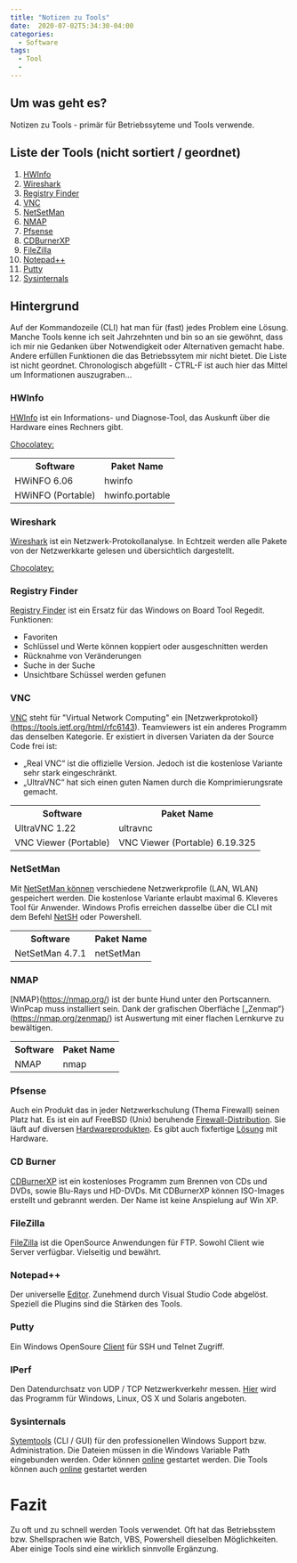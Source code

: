 ```yaml
---  
title: "Notizen zu Tools"
date:  2020-07-02T5:34:30-04:00
categories:  
  - Software
tags:  
  - Tool
  - 
---  
```


## Um was geht es?

Notizen zu Tools - primär für Betriebssyteme und Tools verwende.   

## Liste der Tools (nicht sortiert / geordnet)

1. <a href="#1">HWInfo</a>  	
2. <a href="#2">Wireshark</a>
3. <a href="#3">Registry Finder</a>
4. <a href="#4">VNC</a>
5. <a href="#5">NetSetMan</a>
6. <a href="#6">NMAP</a>
7. <a href="#7">Pfsense</a>
8. <a href="#8">CDBurnerXP</a>
9. <a href="#9">FileZilla</a>  
10. <a href="#10">Notepad++</a>
11. <a href="#10">Putty</a>
12. <a href="#10">Sysinternals</a>


## Hintergrund  

Auf der Kommandozeile (CLI) hat man für (fast) jedes Problem eine Lösung. Manche Tools kenne ich seit Jahrzehnten und bin so an sie gewöhnt, dass ich mir nie Gedanken über Notwendigkeit oder Alternativen gemacht habe. Andere erfüllen Funktionen die das Betriebssytem mir nicht bietet.  Die Liste ist nicht geordnet. Chronologisch abgefüllt - CTRL-F ist auch hier das Mittel um Informationen auszugraben...

<p id="1"></p>  

### HWInfo

[HWInfo](https://www.hwinfo.com/) ist ein Informations- und Diagnose-Tool, das Auskunft über die Hardware eines Rechners gibt.  

[Chocolatey:](https://chocolatey.org/)  

<table>
  <tr>
    <th>Software</th>
    <th>Paket Name</th>
  </tr>
  <tr>
    <td>HWiNFO 6.06</td>
    <td>hwinfo</td>
  </tr>
  <tr>
    <td>HWiNFO (Portable)</td>
    <td>hwinfo.portable</td>
  </tr>
</table>

<p id="2"></p>  

### Wireshark  

[Wireshark](https://www.wireshark.org/) ist ein Netzwerk-Protokollanalyse. In Echtzeit werden alle Pakete von der Netzwerkkarte gelesen und übersichtlich dargestellt.  

[Chocolatey:](https://chocolatey.org/)  

<p id="3"></p>  

### Registry Finder  

<p id="3"></p>  

[Registry Finder](http://registry-finder.com) ist ein Ersatz für das Windows on Board Tool Regedit. Funktionen:  

- Favoriten  
- Schlüssel und Werte können koppiert oder ausgeschnitten werden  
- Rücknahme von Veränderungen  
- Suche in der Suche  
- Unsichtbare Schüssel werden gefunen  

<p id="4"></p>  

### VNC  

[VNC](https://www.heise.de/download/product/ultravnc-38367) steht für "Virtual Network Computing" ein [Netzwerkprotokoll}(https://tools.ietf.org/html/rfc6143). Teamviewers ist ein anderes Programm das denselben Kategorie. Er existiert in diversen Variaten da der Source Code frei ist:  
* „Real VNC“ ist die offizielle Version. Jedoch ist die kostenlose Variante sehr stark  eingeschränkt.
* „UltraVNC“ hat sich einen guten Namen durch die Komprimierungsrate gemacht.  

<table>
  <tr>
    <th>Software</th>
    <th>Paket Name</th>
  </tr>
  <tr>
    <td>UltraVNC 1.22</td>
    <td>ultravnc</td>
  </tr>
  <tr>
    <td>VNC Viewer (Portable)</td>
    <td>VNC Viewer (Portable) 6.19.325</td>
  </tr>
</table>

<p id="5"></p>  

### NetSetMan

Mit [NetSetMan können](https://www.netsetman.com/de/freeware) verschiedene Netzwerkprofile (LAN, WLAN) gespeichert werden. Die kostenlose Variante erlaubt maximal 6. Kleveres Tool für Anwender. Windows Profis erreichen dasselbe über die CLI mit dem Befehl [NetSH](https://www.windowspro.de/wolfgang-sommergut/netzwerkeinstellungen-remote-netsh-powershell-konfigurieren) oder Powershell.  

<table>
  <tr>
    <th>Software</th>
    <th>Paket Name</th>
  </tr>
  <tr>
    <td>NetSetMan 4.7.1</td>
    <td>netSetMan</td>
  </tr>
</table>

<p id="6"></p>  

### NMAP

[NMAP}(https://nmap.org/) ist der bunte Hund unter den Portscannern. WinPcap muss installiert sein. Dank der grafischen Oberfläche [„Zenmap“}(https://nmap.org/zenmap/) ist Auswertung mit einer flachen Lernkurve zu bewältigen.  

<table>
  <tr>
    <th>Software</th>
    <th>Paket Name</th>
  </tr>
  <tr>
    <td>NMAP</td>
    <td>nmap</td>
  </tr>
</table>

<p id="7"></p>  

### Pfsense

Auch ein Produkt das in jeder Netzwerkschulung (Thema Firewall) seinen Platz hat. Es ist ein auf FreeBSD (Unix) beruhende [Firewall-Distribution](https://www.pfsense.org/). Sie läuft auf diversen [Hardwareprodukten](https://www.thegeekpub.com/14863/the-best-pfsense-box/). Es gibt auch fixfertige [Lösung](https://www.voleatech.de/de/produkt/sg-1100/) mit Hardware.  

<p id="8"></p>  

### CD Burner

[CDBurnerXP](https://cdburnerxp.se/de/home) ist ein kostenloses Programm zum Brennen von CDs und DVDs, sowie Blu-Rays und HD-DVDs. Mit CDBurnerXP können ISO-Images erstellt und gebrannt werden. Der Name ist keine Anspielung auf Win XP.

<p id="9"></p>  

### FileZilla

[FileZilla](https://filezilla-project.org/) ist die OpenSource Anwendungen für FTP. Sowohl Client wie Server verfügbar. Vielseitig und bewährt.

<p id="10"></p>  

### Notepad++

Der universelle [Editor](https://notepad-plus-plus.org/). Zunehmend durch  Visual Studio Code abgelöst. Speziell die Plugins sind die Stärken des Tools.    

<p id="11"></p>  

### Putty

Ein Windows OpenSoure [Client](https://www.putty.org/) für SSH und Telnet Zugriff.  

<p id="12"></p>  

### IPerf

Den Datendurchsatz von UDP / TCP Netzwerkverkehr messen. [Hier](https://iperf.fr/) wird das Programm für Windows, Linux, OS X und Solaris angeboten.  

<p id="13"></p>  

### Sysinternals 

[Sytemtools](https://docs.microsoft.com/en-us/sysinternals/) (CLI / GUI) für den professionellen Windows Support bzw. Administration. Die Dateien müssen in die Windows Variable Path eingebunden werden. Oder können [online](http://live.sysinternals.com/About_This_Site.txt) gestartet werden. Die Tools können auch [online](https://live.sysinternals.com/) gestartet werden 

# Fazit

Zu oft und zu schnell werden Tools verwendet. Oft hat das Betriebsstem bzw. Shellsprachen wie Batch, VBS, Powershell dieselben Möglichkeiten. Aber einige Tools sind eine wirklich sinnvolle Ergänzung.  
